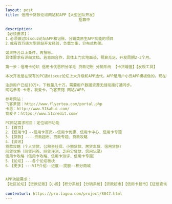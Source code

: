 ```yaml
---                
layout: post       
title: 信用卡贷款论坛网站和APP【大型团队开发】
                                招募中
           
description: 
【必须要求】：
1.必须做过Discuz论坛APP和记账、分销类原生APP功能的项目
2.或有百万级大型网站开发经验，负载匀衡，分布式构架。

如果符合以上条件，再投标。
具体需求有详细文档。若意向合作，具体上门实地面谈，预算充足，开发周期2-3个月。

第一步：信用卡论坛 信用卡优惠积分羊毛 贷款记账 分销系统 【卡贷增值】【发现工具】

本次开发是在现有的PC版discuz论坛上大升级和APP迭代，APP是用户小云APP模板做的。现在需要PC和APP全部定制开发。

注册用户已经10万+，下载量几十万。需要用户数据资源无缝衔接打通同步。
网站参考-卡惠，我爱卡，飞客茶馆 网站/APP。

参考网站：
飞客茶馆：http://www.flyertea.com/portal.php
卡惠：http://www.51kahui.com/
我爱卡：https://www.51credit.com/

PC网站需求栏目：定位城市功能
1.【首页】
2.【信用卡】--信用卡首页--信用卡优惠、信用卡中心、信用卡专题
3.【贷款】----贷款超市、贷款专题、贷款攻略
4.【资讯】
贷款攻略（个人贷款、公积金社保、小额贷款、房贷车贷、信用贷款）
网贷攻略（网贷问答、网贷评测、芝麻分贷款、信用记录）
信用卡攻略（信用卡攻略、信用卡测评、信用卡专题）
5.【论坛】---各个论坛板块
6.【更多】---VIP介绍--进度--提额--积分商城


APP功能需求：
【社区论坛】【贷款记账】【小说】【积分系统】【分销系统】【贷款超市】【信用卡超市】【征信查询】【卡贷工具】【金融工具】【理财计算器】
     
contenturl: https://pro.lagou.com/project/8047.html      
---                 
```

